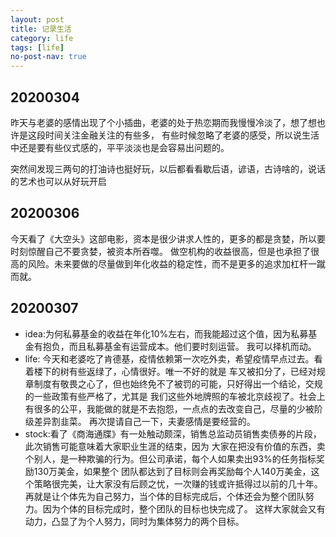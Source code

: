```yaml
---
layout: post
title: 记录生活
category: life
tags: [life]
no-post-nav: true
---
```


## 20200304
昨天与老婆的感情出现了个小插曲，老婆的处于热恋期而我慢慢冷淡了，想了想也许是这段时间关注金融关注的有些多，
有些时候忽略了老婆的感受，所以说生活中还是要有些仪式感的，平平淡淡也是会容易出问题的。

突然间发现三两句的打油诗也挺好玩，以后都看看歇后语，谚语，古诗啥的，说话的艺术也可以从好玩开启

## 20200306
今天看了《大空头》这部电影，资本是很少讲求人性的，更多的都是贪婪，所以要时刻惊醒自己不要贪婪，被资本所吞噬。
做空机构的收益很高，但是也承担了很高的风险。未来要做的尽量做到年化收益的稳定性，而不是更多的追求加杠杆一蹴而就。

## 20200307
- idea:为何私募基金的收益在年化10%左右，而我能超过这个值，因为私募基金有抱负，而且私募基金有运营成本。他们要时刻运营。
我可以择机而动。
- life: 今天和老婆吃了肯德基，疫情依赖第一次吃外卖，希望疫情早点过去。看着楼下的树有些返绿了，心情很好。唯一不好的就是
车又被扣分了，已经对规章制度有敬畏之心了，但也始终免不了被罚的可能，只好得出一个结论，交规的一些政策有些严格了，尤其是
我们这些外地牌照的车被北京歧视了。社会上有很多的公平，我能做的就是不去抱怨，一点点的去改变自己，尽量的少被阶级差异割韭菜。
再次提请自己一下，夫妻感情是要经营的。
- stock:看了《商海通牒》有一处触动颇深，销售总监动员销售卖债券的片段，此次销售可能意味着大家职业生涯的结束，因为
大家在把没有价值的东西，卖个别人，是一种欺骗的行为。但公司承诺，每个人如果卖出93%的任务指标奖励130万美金，如果整个
团队都达到了目标则会再奖励每个人140万美金，这个策略很完美，让大家没有后顾之忧，一次赚的钱或许抵得过以前的几十年。
再就是让个体先为自己努力，当个体的目标完成后，个体还会为整个团队努力。因为个体的目标完成时，整个团队的目标也快完成了。
这样大家就会又有动力，凸显了为个人努力，同时为集体努力的两个目标。


